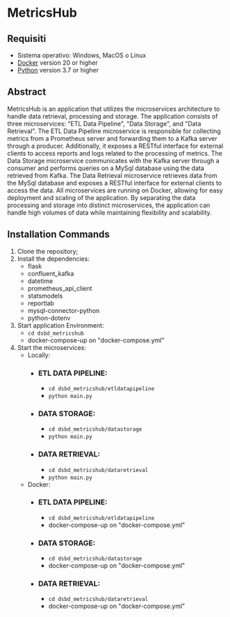 # MetricsHub

## Requisiti
- Sistema operativo: Windows, MacOS o Linux
- [Docker](https://www.docker.com) version 20 or higher
- [Python](https://www.python.org) version 3.7 or higher

## Abstract
MetricsHub is an application that utilizes the microservices architecture to handle data retrieval, processing and storage. 
The application consists of three microservices: "ETL Data Pipeline", "Data Storage", and "Data Retrieval". The ETL Data Pipeline microservice is responsible for collecting metrics from a Prometheus server and forwarding them to a Kafka server through a producer. Additionally, it exposes a RESTful interface for external clients to access reports and logs related to the processing of metrics. The Data Storage microservice communicates with the Kafka server through a consumer and performs queries on a MySql database using the data retrieved from Kafka. The Data Retrieval microservice retrieves data from the MySql database and exposes a RESTful interface for external clients to access the data. All microservices are running on Docker, allowing for easy deployment and scaling of the application. By separating the data processing and storage into distinct microservices, the application can handle high volumes of data while maintaining flexibility and scalability.

## Installation Commands

1. Clone the repository;
2. Install the dependencies:
    + flask
    + confluent_kafka
    + datetime
    + prometheus_api_client
    + statsmodels
    + reportlab
    + mysql-connector-python
    + python-dotenv
3. Start application Environment:
    +  ```cd dsbd_metricshub ``` 
    + docker-compose-up on "docker-compose.yml"
4. Start the microservices:
    + Locally:
        + ### ETL DATA PIPELINE:
            + ```cd dsbd_metricshub/etldatapipeline``` 
            + ```python main.py``` 
        + ### DATA STORAGE:
            + ```cd dsbd_metricshub/datastorage``` 
            + ```python main.py```
        + ### DATA RETRIEVAL:
            + ```cd dsbd_metricshub/dataretrieval``` 
            + ```python main.py```
    + Docker:
        + ### ETL DATA PIPELINE:
            + ```cd dsbd_metricshub/etldatapipeline``` 
            + docker-compose-up on "docker-compose.yml"
        + ### DATA STORAGE:
            + ```cd dsbd_metricshub/datastorage``` 
            + docker-compose-up on "docker-compose.yml"
        + ### DATA RETRIEVAL:
            + ```cd dsbd_metricshub/dataretrieval``` 
            + docker-compose-up on "docker-compose.yml"